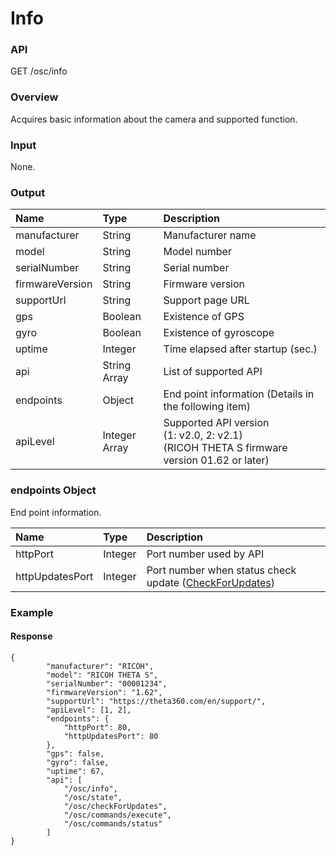 # Info

### API

GET /osc/info

### Overview

Acquires basic information about the camera and supported function.

### Input

None.

### Output

| Name | Type | Description |
|:--|:--|:--|
| manufacturer | String | Manufacturer name |
| model | String | Model number |
| serialNumber | String | Serial number |
| firmwareVersion | String | Firmware version |
| supportUrl | String | Support page URL |
| gps | Boolean | Existence of GPS |
| gyro | Boolean | Existence of gyroscope |
| uptime | Integer | Time elapsed after startup (sec.) |
| api | String Array | List of supported API |
| endpoints | Object | End point information (Details in the following item) |
| apiLevel | Integer Array | Supported API version<br>(1: v2.0, 2: v2.1)<br>(RICOH THETA S firmware version 01.62 or later) |

### endpoints Object

End point information.

| Name | Type | Description |
|:--|:--|:--|
| httpPort | Integer | Port number used by API |
| httpUpdatesPort | Integer | Port number when status check update ([CheckForUpdates](check_for_updates.md)) |

### Example

#### Response

```
{
        "manufacturer": "RICOH",
        "model": "RICOH THETA S",
        "serialNumber": "00001234",
        "firmwareVersion": "1.62",
        "supportUrl": "https://theta360.com/en/support/",
        "apiLevel": [1, 2],
        "endpoints": {
            "httpPort": 80,
            "httpUpdatesPort": 80
        },
        "gps": false,
        "gyro": false,
        "uptime": 67,
        "api": [
            "/osc/info",
            "/osc/state",
            "/osc/checkForUpdates",
            "/osc/commands/execute",
            "/osc/commands/status"
        ]
}
```
